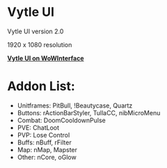 Vytle UI
==

Vytle UI version 2.0

1920 x 1080 resolution

<strong><a href="http://www.wowinterface.com/downloads/info22430-VytleUIversion2.0.html">Vytle UI on WoWInterface</a></strong>


Addon List:
==
<ul>
<li>Unitframes: PitBull, !Beautycase, Quartz</li>
<li>Buttons: rActionBarStyler, TullaCC, nibMicroMenu</li>
<li>Combat: DoomCooldownPulse</li>
<li>PVE: ChatLoot</li>
<li>PVP: Lose Control</li>
<li>Buffs: nBuff, rFilter</li>
<li>Map: nMap, Mapster</li>
<li>Other: nCore, oGlow</li>
</ul>
